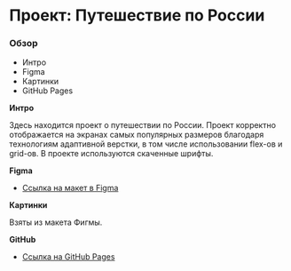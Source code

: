 # Проект: Путешествие по России

### Обзор
* Интро
* Figma
* Картинки
* GitHub Pages

**Интро**

Здесь находится проект о путешествии по России. 
Проект корректно отображается на экранах самых популярных размеров благодаря технологиям адаптивной верстки, в том числе использовании flex-ов и grid-ов. В проекте используются скаченные шрифты. 

**Figma**

* [Ссылка на макет в Figma](https://www.figma.com/file/5S2WSbEFL6awjVWJ0NWL8Q/Sprint-3_-Russia-_-desktop-mobile?node-id=28503%3A0)

**Картинки**

Взяты из макета Фигмы.

**GitHub**

* [Ссылка на GitHub Pages](https://ptica8.github.io/russian-travel/)